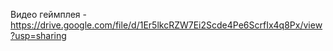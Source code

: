 Видео геймплея - https://drive.google.com/file/d/1Er5lkcRZW7Ei2Scde4Pe6ScrfIx4q8Px/view?usp=sharing
